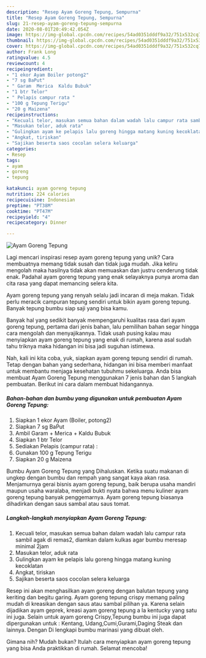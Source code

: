 ```yaml
---
description: "Resep Ayam Goreng Tepung, Sempurna"
title: "Resep Ayam Goreng Tepung, Sempurna"
slug: 21-resep-ayam-goreng-tepung-sempurna
date: 2020-08-01T20:49:42.054Z
image: https://img-global.cpcdn.com/recipes/54ad0351dddf9a32/751x532cq70/ayam-goreng-tepung-foto-resep-utama.jpg
thumbnail: https://img-global.cpcdn.com/recipes/54ad0351dddf9a32/751x532cq70/ayam-goreng-tepung-foto-resep-utama.jpg
cover: https://img-global.cpcdn.com/recipes/54ad0351dddf9a32/751x532cq70/ayam-goreng-tepung-foto-resep-utama.jpg
author: Frank Long
ratingvalue: 4.5
reviewcount: 4
recipeingredient:
- "1 ekor Ayam Boiler potong2"
- "7 sg BaPut"
- " Garam  Merica  Kaldu Bubuk"
- "1 btr Telor"
- " Pelapis campur rata "
- "100 g Tepung Terigu"
- "20 g Maizena"
recipeinstructions:
- "Kecuali telor, masukan semua bahan dalam wadah lalu campur rata sambil agak di remas2, diamkan dalam kulkas agar bumbu meresap minimal 2jam"
- "Masukan telor, aduk rata"
- "Gulingkan ayam ke pelapis lalu goreng hingga matang kuning kecoklatan"
- "Angkat, tiriskan"
- "Sajikan beserta saos cocolan selera keluarga"
categories:
- Resep
tags:
- ayam
- goreng
- tepung

katakunci: ayam goreng tepung 
nutrition: 224 calories
recipecuisine: Indonesian
preptime: "PT38M"
cooktime: "PT47M"
recipeyield: "4"
recipecategory: Dinner

---
```



![Ayam Goreng Tepung](https://img-global.cpcdn.com/recipes/54ad0351dddf9a32/751x532cq70/ayam-goreng-tepung-foto-resep-utama.jpg)

Lagi mencari inspirasi resep ayam goreng tepung yang unik? Cara membuatnya memang tidak susah dan tidak juga mudah. Jika keliru mengolah maka hasilnya tidak akan memuaskan dan justru cenderung tidak enak. Padahal ayam goreng tepung yang enak selayaknya punya aroma dan cita rasa yang dapat memancing selera kita.

Ayam goreng tepung yang renyah selalu jadi incaran di meja makan. Tidak perlu meracik campuran tepung sendiri untuk bikin ayam goreng tepung. Banyak tepung bumbu siap saji yang bisa kamu.

Banyak hal yang sedikit banyak mempengaruhi kualitas rasa dari ayam goreng tepung, pertama dari jenis bahan, lalu pemilihan bahan segar hingga cara mengolah dan menyajikannya. Tidak usah pusing kalau mau menyiapkan ayam goreng tepung yang enak di rumah, karena asal sudah tahu triknya maka hidangan ini bisa jadi suguhan istimewa.


Nah, kali ini kita coba, yuk, siapkan ayam goreng tepung sendiri di rumah. Tetap dengan bahan yang sederhana, hidangan ini bisa memberi manfaat untuk membantu menjaga kesehatan tubuhmu sekeluarga. Anda bisa membuat Ayam Goreng Tepung menggunakan 7 jenis bahan dan 5 langkah pembuatan. Berikut ini cara dalam membuat hidangannya.

<!--inarticleads1-->

##### Bahan-bahan dan bumbu yang digunakan untuk pembuatan Ayam Goreng Tepung:

1. Siapkan 1 ekor Ayam (Boiler, potong2)
1. Siapkan 7 sg BaPut
1. Ambil  Garam + Merica + Kaldu Bubuk
1. Siapkan 1 btr Telor
1. Sediakan  Pelapis (campur rata) :
1. Gunakan 100 g Tepung Terigu
1. Siapkan 20 g Maizena


Bumbu Ayam Goreng Tepung yang Dihaluskan. Ketika suatu makanan di ungkep dengan bumbu dan rempah yang sangat kaya akan rasa. Menjamurnya gerai bisnis ayam goreng tepung, baik berupa usaha mandiri maupun usaha waralaba, menjadi bukti nyata bahwa menu kuliner ayam goreng tepung banyak penggemarnya. Ayam goreng tepung biasanya dihadirkan dengan saus sambal atau saus tomat. 

<!--inarticleads2-->

##### Langkah-langkah menyiapkan Ayam Goreng Tepung:

1. Kecuali telor, masukan semua bahan dalam wadah lalu campur rata sambil agak di remas2, diamkan dalam kulkas agar bumbu meresap minimal 2jam
1. Masukan telor, aduk rata
1. Gulingkan ayam ke pelapis lalu goreng hingga matang kuning kecoklatan
1. Angkat, tiriskan
1. Sajikan beserta saos cocolan selera keluarga


Resep ini akan menghasilkan ayam goreng dengan balutan tepung yang keriting dan begitu garing. Ayam goreng tepung crispy memang paling mudah di kreasikan dengan saus atau sambal pilihan ya. Karena selain dijadikan ayam geprek, kreasi ayam goreng tepung a la kentucky yang satu ini juga. Selain untuk ayam goreng Crispy,Tepung bumbu ini juga dapat dipergunakan untuk : Kentang, Udang,Cumi,Gurami,Daging Steak dan lainnya. Dengan Di lengkapi bumbu marinasi yang dibuat oleh. 

Gimana nih? Mudah bukan? Itulah cara menyiapkan ayam goreng tepung yang bisa Anda praktikkan di rumah. Selamat mencoba!
